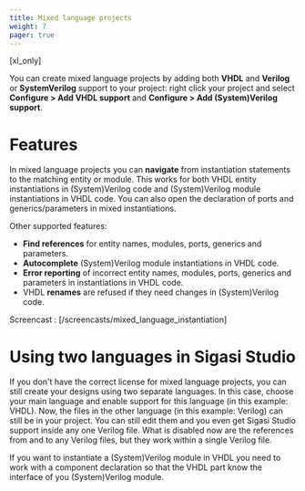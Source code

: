 ```yaml
---
title: Mixed language projects
weight: 7
pager: true
---
```


[xl_only]

You can create mixed language projects by adding both **VHDL** and
**Verilog** or **SystemVerilog** support to your project: right click
your project and select **Configure \> Add VHDL support** and
**Configure \> Add (System)Verilog support**.

# Features

In mixed language projects you can **navigate** from instantiation
statements to the matching entity or module. This works for both VHDL
entity instantiations in (System)Verilog code and (System)Verilog module
instantiations in VHDL code. You can also open the declaration of ports
and generics/parameters in mixed instantiations.

Other supported features:

* **Find references** for entity names, modules, ports, generics and parameters.
* **Autocomplete** (System)Verilog module instantiations in VHDL code.
* **Error reporting** of incorrect entity names, modules, ports, generics and parameters in instantiations in VHDL code.
* VHDL **renames** are refused if they need changes in (System)Verilog code.

Screencast : [/screencasts/mixed_language_instantiation]

# Using two languages in Sigasi Studio

If you don't have the correct license for mixed language projects, you can still create your designs using two separate languages. In this case, choose your main language and enable support for this language (in this example: VHDL). Now, the files in the other language (in this example: Verilog) can still be in your project. You can still edit them and you even get Sigasi Studio support inside any one Verilog file. What is disabled now are the references from and to any Verilog files, but they work within a single Verilog file.

If you want to instantiate a (System)Verilog module in VHDL you need to work with a component declaration so that the VHDL part know the interface of you (System)Verilog module.
